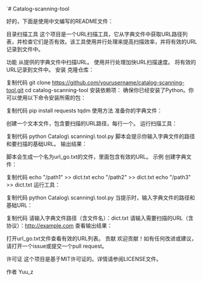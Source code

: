 `# Catalog-scanning-tool

好的，下面是使用中文编写的README文件：

目录扫描工具
这个项目是一个URL扫描工具，它从字典文件中获取URL路径列表，并检查它们是否有效。该工具使用并行处理来提高扫描效率，并将有效的URL记录到文件中。

功能
从提供的字典文件中扫描URL。
使用并行处理加快URL扫描速度。
将有效的URL记录到文件中。
安装
克隆仓库：


复制代码
git clone https://github.com/yourusername/catalog-scanning-tool.git
cd catalog-scanning-tool
安装依赖项：
确保你已经安装了Python。你可以使用以下命令安装所需的包：


复制代码
pip install requests tqdm
使用方法
准备你的字典文件：

创建一个文本文件，包含要扫描的URL路径，每行一个。
运行扫描工具：


复制代码
python Catalog\ scanning\ tool.py
脚本会提示你输入字典文件的路径和要扫描的基础URL。
输出结果：

脚本会生成一个名为url_go.txt的文件，里面包含有效的URL。
示例
创建字典文件：


复制代码
echo "/path1" >> dict.txt
echo "/path2" >> dict.txt
echo "/path3" >> dict.txt
运行工具：


复制代码
python Catalog\ scanning\ tool.py
当提示时，输入字典文件的路径和基础URL：

复制代码
请输入字典文件路径（含文件名）：dict.txt
请输入需要扫描的URL（含协议）：http://example.com
查看输出结果：

打开url_go.txt文件查看有效的URL列表。
贡献
欢迎贡献！如有任何改进或建议，请打开一个issue或提交一个pull request。

许可证
这个项目是基于MIT许可证的。详情请参阅LICENSE文件。

作者
Yuu_z
